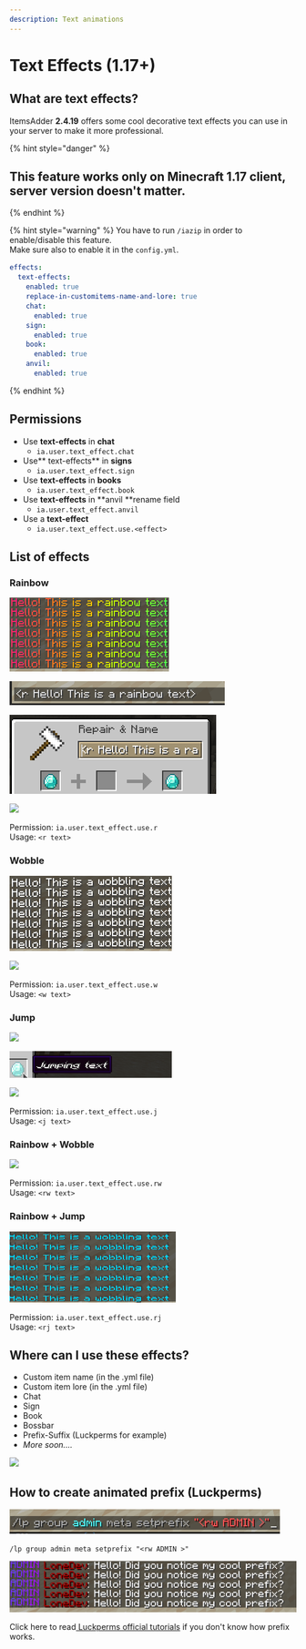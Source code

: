 ```yaml
---
description: Text animations
---
```


# Text Effects (1.17+)

## What are text effects?

ItemsAdder **2.4.19** offers some cool decorative text effects you can use in your server to make it more professional.

{% hint style="danger" %}
## This feature works only on **Minecraft 1.17** client, server version doesn't matter.
{% endhint %}

{% hint style="warning" %}
You have to run `/iazip` in order to enable/disable this feature.\
Make sure also to enable it in the `config.yml`.

```yaml
effects:
  text-effects:
    enabled: true
    replace-in-customitems-name-and-lore: true
    chat:
      enabled: true
    sign:
      enabled: true
    book:
      enabled: true
    anvil:
      enabled: true
```
{% endhint %}



## Permissions

* Use **text-effects** in **chat**
  * `ia.user.text_effect.chat`
* Use** text-effects** in **signs**
  * `ia.user.text_effect.sign`
* Use **text-effects** in **books**
  * `ia.user.text_effect.book`
* Use **text-effects** in **anvil **rename field
  * `ia.user.text_effect.anvil`
* Use a **text-effect**
  * `ia.user.text_effect.use.<effect>`

## List of effects

### Rainbow

![](../.gitbook/assets/rainbow.gif)

![](<../.gitbook/assets/immagine (128).png>)

![](<../.gitbook/assets/immagine (129).png>)

![](../.gitbook/assets/rainbow\_item.gif)

Permission: `ia.user.text_effect.use.r`\
Usage: `<r text>`

### Wobble

![](../.gitbook/assets/wobble.gif)

![](../.gitbook/assets/wobble\_item.gif)

Permission: `ia.user.text_effect.use.w`\
Usage: `<w text>`

### Jump

![](../.gitbook/assets/jump\_chat.gif)

![](../.gitbook/assets/jump.gif)

![](../.gitbook/assets/jump\_boss.gif)

Permission: `ia.user.text_effect.use.j`\
Usage: `<j text>`

### Rainbow + Wobble

![](../.gitbook/assets/rw\_chat.gif)

Permission: `ia.user.text_effect.use.rw`\
Usage: `<rw text>`

### Rainbow + Jump

![](../.gitbook/assets/rj.gif)

Permission: `ia.user.text_effect.use.rj`\
Usage: `<rj text>`

## Where can I use these effects?

* Custom item name (in the .yml file)
* Custom item lore (in the .yml file)
* Chat
* Sign
* Book
* Bossbar
* Prefix-Suffix (Luckperms for example)
* _More soon...._

![](../.gitbook/assets/rainbow\_wobble\_lore.gif)

## How to create animated prefix (Luckperms)

![](<../.gitbook/assets/immagine (133).png>)

`/lp group admin meta setprefix "<rw ADMIN >"`

![](../.gitbook/assets/prefix.gif)

Click here to read[ Luckperms official tutorials](https://luckperms.net/wiki/Prefixes,-Suffixes-&-Meta) if you don't know how prefix works.
